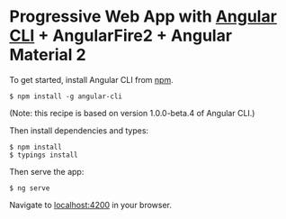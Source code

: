 # Progressive Web App with [Angular CLI](https://cli.angular.io) + AngularFire2 + Angular Material 2

To get started, install Angular CLI from [npm](https://www.npmjs.com/).

```
$ npm install -g angular-cli
```

(Note: this recipe is based on version 1.0.0-beta.4 of Angular CLI.)

Then install dependencies and types:

```
$ npm install
$ typings install
```

Then serve the app:

```
$ ng serve
```

Navigate to [localhost:4200](http://localhost:4200) in your browser.
